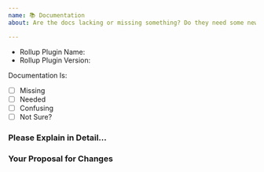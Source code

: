```yaml
---
name: 📚 Documentation
about: Are the docs lacking or missing something? Do they need some new 🔥 hotness? Tell us here.

---
```


<!--
  ⚡️ katchow! We 💛 issues.

  Please - do not - remove this template.
  Please - do not - skip or remove parts of this template.
  Or your issue may be closed.

  👉🏽 Need help or tech support? Don't open an issue!
  Head to https://gitter.im/rollup/rollup or https://stackoverflow.com/questions/tagged/rollupjs

  ❤️ Rollup? Please consider supporting our collective:
  👉 https://opencollective.com/rollup/donate
-->

- Rollup Plugin Name: <!-- the plugin(s) this issue is about -->
- Rollup Plugin Version:

Documentation Is:

<!-- Please place an x (no spaces!) in all [ ] that apply -->

- [ ] Missing
- [ ] Needed
- [ ] Confusing
- [ ] Not Sure?

### Please Explain in Detail...


### Your Proposal for Changes

